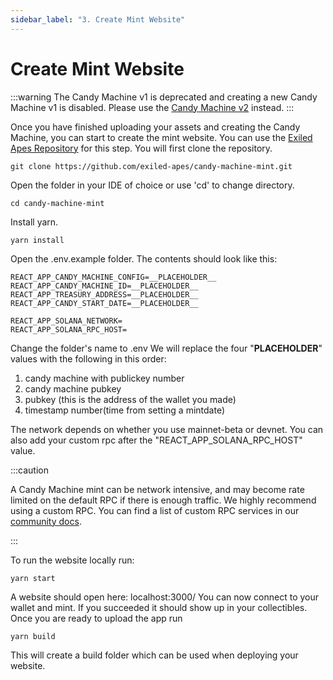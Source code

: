 ```yaml
---
sidebar_label: "3. Create Mint Website"
---
```


# Create Mint Website

:::warning
The Candy Machine v1 is deprecated and creating a new Candy Machine v1 is disabled. Please use the [Candy Machine v2](../candy-machine-v2/introduction) instead.
:::

Once you have finished uploading your assets and creating the Candy Machine, you can start to create the mint website. You can use the [Exiled Apes Repository](https://github.com/exiled-apes/candy-machine-mint) for this step. You will first clone the repository.
```
git clone https://github.com/exiled-apes/candy-machine-mint.git
```
Open the folder in your IDE of choice or use 'cd' to change directory.
```
cd candy-machine-mint
```
Install yarn.
```
yarn install
```
Open the .env.example folder. The contents should look like this:
``` 
REACT_APP_CANDY_MACHINE_CONFIG=__PLACEHOLDER__
REACT_APP_CANDY_MACHINE_ID=__PLACEHOLDER__
REACT_APP_TREASURY_ADDRESS=__PLACEHOLDER__
REACT_APP_CANDY_START_DATE=__PLACEHOLDER__

REACT_APP_SOLANA_NETWORK=
REACT_APP_SOLANA_RPC_HOST=
```
Change the folder's name to .env
We will replace the four "__PLACEHOLDER__" values with the following in this order:
1. candy machine with publickey number
2. candy machine pubkey
3. pubkey (this is the address of the wallet you made)
4. timestamp number(time from setting a mintdate)

The network depends on whether you use mainnet-beta or devnet.
You can also add your custom rpc after the "REACT_APP_SOLANA_RPC_HOST" value.

:::caution

A Candy Machine mint can be network intensive, and may become rate limited on the default RPC if there is enough traffic. We highly recommend using a custom RPC. You can find a list of custom RPC services in our [community docs](../community.md#RPC).

:::


To run the website locally run:
```
yarn start
```
A website should open here: localhost:3000/
You can now connect to your wallet and mint. If you succeeded it should show up in your collectibles.
Once you are ready to upload the app run

```
yarn build
```
This will create a build folder which can be used when deploying your website.
